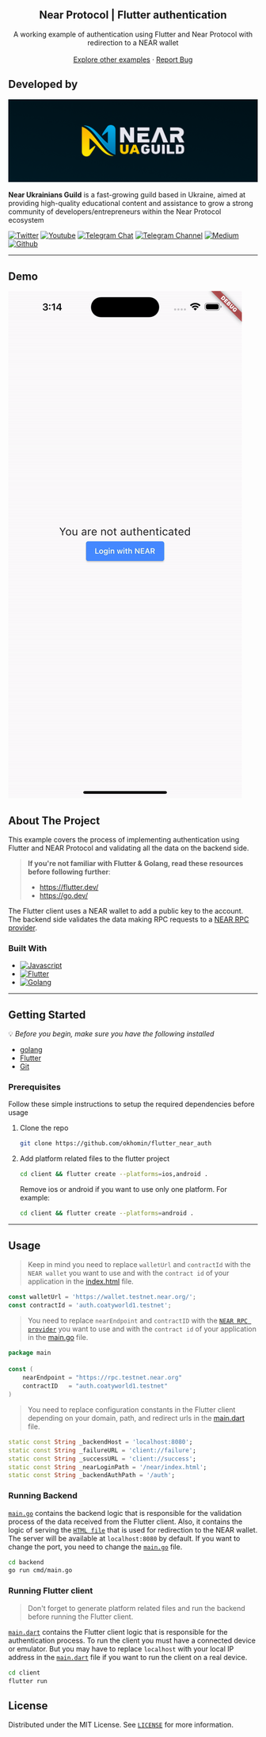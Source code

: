 <!-- PROJECT LOGO -->
<br />
<div align="center">
  <h2 align="center">Near Protocol | Flutter authentication</h2>

  <p align="center">
    A working example of authentication using Flutter and Near Protocol with redirection to a NEAR wallet
    <br />
    <br />
    <a href="https://github.com/nearuaguild"> Explore other examples</a>
    ·
    <a href="https://github.com/okhomin/flutter_near_auth/issues">Report Bug</a>
  </p>
</div>

## Developed by

![Near Ukrainians Guild cover](assets/cover.png)

**Near Ukrainians Guild** is a fast-growing guild based in Ukraine, aimed at providing high-quality educational content and assistance to grow a strong community of developers/entrepreneurs within the Near Protocol ecosystem

[![Twitter][twitter]][twitter-url]
[![Youtube][youtube]][youtube-url]
[![Telegram Chat][telegram-chat]][telegram-chat-url]
[![Telegram Channel][telegram-channel]][telegram-channel-url]
[![Medium][medium]][medium-url]
[![Github][github]][github-url]

---

<!-- Demo -->

## Demo

![Demo](assets/demo.gif)

<!-- ABOUT THE PROJECT -->

## About The Project

This example covers the process of implementing authentication using Flutter and NEAR Protocol and validating all the data on the backend side.

> **If you're not familiar with Flutter & Golang, read these resources before following further**:
> * https://flutter.dev/
> * https://go.dev/

The Flutter client uses a NEAR wallet to add a public key to the account.  
The backend side validates the data making RPC requests to a [NEAR RPC provider](https://docs.near.org/api/rpc/providers).

### Built With

- [![Javascript][javascript]][javascript-url]
- [![Flutter][flutter]][flutter-url]
- [![Golang][golang]][golang-url]

---

<!-- GETTING STARTED -->

## Getting Started

💡 _Before you begin, make sure you have the following installed_

- [golang](https://go.dev/dl/)
- [Flutter](https://docs.flutter.dev/get-started/install)
- [Git](https://git-scm.com/book/en/v2/Getting-Started-Installing-Git/)

### Prerequisites

Follow these simple instructions to setup the required dependencies before usage

1. Clone the repo
   ```sh
   git clone https://github.com/okhomin/flutter_near_auth
   ```
2. Add platform related files to the flutter project
   ```sh
   cd client && flutter create --platforms=ios,android .
   ```
   Remove ios or android if you want to use only one platform. For example:
   ```sh
   cd client && flutter create --platforms=android .
   ```
---

<!-- USAGE EXAMPLES -->

## Usage

> Keep in mind you need to replace `walletUrl` and `contractId` with the `NEAR wallet` you want to use and with the `contract id` of your application in the [index.html](./backend/index.html#L9-L10) file.
```javascript
const walletUrl = 'https://wallet.testnet.near.org/';
const contractId = 'auth.coatyworld1.testnet';
```
> You need to replace `nearEndpoint` and `contractID` with the [`NEAR RPC provider`](https://docs.near.org/api/rpc/providers) you want to use and with the `contract id` of your application in the [main.go](./backend/cmd/main.go#L15-L18) file.
```go
package main

const (
	nearEndpoint = "https://rpc.testnet.near.org"
	contractID   = "auth.coatyworld1.testnet"
)
```
> You need to replace configuration constants in the Flutter client depending on your domain, path, and redirect urls in the [main.dart](./client/lib/main.dart#L112-L116) file.
```dart
static const String _backendHost = 'localhost:8080';
static const String _failureURL = 'client://failure';
static const String _successURL = 'client://success';
static const String _nearLoginPath = '/near/index.html';
static const String _backendAuthPath = '/auth';
```

### Running Backend
[`main.go`](./backend/cmd/main.go) contains the backend logic that is responsible for the validation process of the data received from the Flutter client.
Also, it contains the logic of serving the [`HTML file`](./backend/index.html) that is used for redirection to the NEAR wallet.  
The server will be available at `localhost:8080` by default. If you want to change the port, you need to change the [`main.go`](./backend/cmd/main.go#L108) file.

```sh
cd backend
go run cmd/main.go
```

### Running Flutter client
> Don't forget to generate platform related files and run the backend before running the Flutter client.

[`main.dart`](./client/lib/main.dart) contains the Flutter client logic that is responsible for the authentication process.
To run the client you must have a connected device or emulator. But you may have to replace `localhost` with your local IP address in the [`main.dart`](./client/lib/main.dart#L112) file if you want to run the client on a real device.

```sh
cd client
flutter run
```

## License

Distributed under the MIT License. See [`LICENSE`](./LICENSE) for more information.

<!-- MARKDOWN LINKS & IMAGES -->
<!-- https://www.markdownguide.org/basic-syntax/#reference-style-links -->

<!-- Built with -->

[javascript]: https://img.shields.io/badge/javascript-000000?style=for-the-badge&logo=javascript&logoColor=F7E018
[javascript-url]: https://developer.mozilla.org/en-US/docs/Web/JavaScript
[golang]: https://img.shields.io/badge/Go-00ADD8?style=for-the-badge&logo=go&logoColor=white
[golang-url]: https://go.dev/
[flutter]: https://img.shields.io/badge/Flutter-02569B?style=for-the-badge&logo=flutter&logoColor=white
[flutter-url]: https://flutter.dev/

<!-- Socials -->

[twitter]: https://img.shields.io/badge/news-1DA1F2?style=for-the-badge&logo=twitter&logoColor=white
[youtube]: https://img.shields.io/badge/broadcasting-282828?style=for-the-badge&logo=youtube&logoColor=ff0000
[medium]: https://img.shields.io/badge/articles-202020?style=for-the-badge&logo=medium&logoColor=ffffff
[telegram-chat]: https://img.shields.io/badge/chat-229ED9?style=for-the-badge&logo=telegram&logoColor=white
[telegram-channel]: https://img.shields.io/badge/channel-229ED9?style=for-the-badge&logo=telegram&logoColor=white
[github]: https://img.shields.io/badge/code-000000?style=for-the-badge&logo=github&logoColor=ffffff
[twitter-url]: https://twitter.com/nearuaguild
[youtube-url]: https://www.youtube.com/@nearprotocolukraineguild4064
[medium-url]: https://medium.com/near-protocol-ua
[telegram-chat-url]: https://t.me/nearprotocolua
[telegram-channel-url]: https://t.me/nearprotocoluachannel
[github-url]: https://github.com/nearuaguild